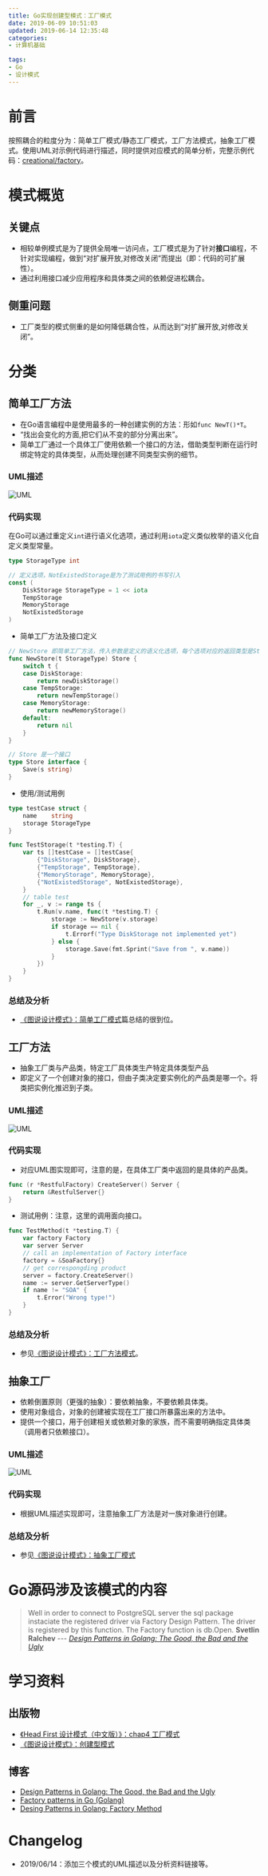 ```yaml
---
title: Go实现创建型模式：工厂模式
date: 2019-06-09 10:51:03
updated: 2019-06-14 12:35:48
categories:
- 计算机基础

tags:
- Go
- 设计模式
---
```

# 前言
按照耦合的粒度分为：简单工厂模式/静态工厂模式，工厂方法模式，抽象工厂模式。使用UML对示例代码进行描述，同时提供对应模式的简单分析，完整示例代码：[creational/factory](https://github.com/zhongqin0820/coding-playground/tree/master/go/pattern/creational/factory)。

<!-- more -->
# 模式概览
## 关键点
- 相较单例模式是为了提供全局唯一访问点，工厂模式是为了针对**接口**编程，不针对实现编程，做到“对扩展开放,对修改关闭”而提出（即：代码的可扩展性）。
- 通过利用接口减少应用程序和具体类之间的依赖促进松耦合。

## 侧重问题
- 工厂类型的模式侧重的是如何降低耦合性，从而达到“对扩展开放,对修改关闭”。

# 分类
## 简单工厂方法
- 在Go语言编程中是使用最多的一种创建实例的方法：形如`func NewT()*T`。
- “找出会变化的方面,把它们从不变的部分分离出来”。
- 简单工厂通过一个具体工厂使用依赖一个接口的方法，借助类型判断在运行时绑定特定的具体类型，从而处理创建不同类型实例的细节。

### UML描述
![UML](../../images/pattern/creational_factory_simple.jpg)

### 代码实现
在Go可以通过重定义`int`进行语义化选项，通过利用`iota`定义类似枚举的语义化自定义类型常量。
```go
type StorageType int

// 定义选项，NotExistedStorage是为了测试用例的书写引入
const (
    DiskStorage StorageType = 1 << iota
    TempStorage
    MemoryStorage
    NotExistedStorage
)
```

- 简单工厂方法及接口定义

```go
// NewStore 即简单工厂方法，传入参数是定义的语义化选项，每个选项对应的返回类型是Store接口具体实例类型
func NewStore(t StorageType) Store {
    switch t {
    case DiskStorage:
        return newDiskStorage()
    case TempStorage:
        return newTempStorage()
    case MemoryStorage:
        return newMemoryStorage()
    default:
        return nil
    }
}

// Store 是一个接口
type Store interface {
    Save(s string)
}
```

- 使用/测试用例

```go
type testCase struct {
    name    string
    storage StorageType
}

func TestStorage(t *testing.T) {
    var ts []testCase = []testCase{
        {"DiskStorage", DiskStorage},
        {"TempStorage", TempStorage},
        {"MemoryStorage", MemoryStorage},
        {"NotExistedStorage", NotExistedStorage},
    }
    // table test
    for _, v := range ts {
        t.Run(v.name, func(t *testing.T) {
            storage := NewStore(v.storage)
            if storage == nil {
                t.Errorf("Type DiskStorage not implemented yet")
            } else {
                storage.Save(fmt.Sprint("Save from ", v.name))
            }
        })
    }
}
```

### 总结及分析
- [《图说设计模式》：简单工厂模式](https://design-patterns.readthedocs.io/zh_CN/latest/creational_patterns/simple_factory.html)篇总结的很到位。

## 工厂方法
- 抽象工厂类与产品类，特定工厂具体类生产特定具体类型产品
- 即定义了一个创建对象的接口，但由子类决定要实例化的产品类是哪一个。将类把实例化推迟到子类。

### UML描述
![UML](../../images/pattern/creational_factory_method.jpg)

### 代码实现
- 对应UML图实现即可，注意的是，在具体工厂类中返回的是具体的产品类。

```go
func (r *RestfulFactory) CreateServer() Server {
    return &RestfulServer{}
}
```

- 测试用例：注意，这里的调用面向接口。

```go
func TestMethod(t *testing.T) {
    var factory Factory
    var server Server
    // call an implementation of Factory interface
    factory = &SoaFactory{}
    // get correspongding product
    server = factory.CreateServer()
    name := server.GetServerType()
    if name != "SOA" {
        t.Error("Wrong type!")
    }
}
```

### 总结及分析
- 参见[《图说设计模式》：工厂方法模式](https://design-patterns.readthedocs.io/zh_CN/latest/creational_patterns/factory_method.html)。

## 抽象工厂
- 依赖倒置原则（更强的抽象）：要依赖抽象，不要依赖具体类。
- 使用对象组合，对象的创建被实现在工厂接口所暴露出来的方法中。
- 提供一个接口，用于创建相关或依赖对象的家族，而不需要明确指定具体类（调用者只依赖接口）。

### UML描述
![UML](../../images/pattern/creational_factory_abstract.jpg)

### 代码实现
- 根据UML描述实现即可，注意抽象工厂方法是对一族对象进行创建。

### 总结及分析
- 参见[《图说设计模式》：抽象工厂模式](https://design-patterns.readthedocs.io/zh_CN/latest/creational_patterns/abstract_factory.html)

# Go源码涉及该模式的内容
> Well in order to connect to PostgreSQL server the sql package instaciate the registered driver via Factory Design Pattern. The driver is registered by this function.
> The Factory function is db.Open.
> **Svetlin Ralchev** --- <cite>[Design Patterns in Golang: The Good, the Bad and the Ugly](http://blog.ralch.com/tutorial/design-patterns/golang-design-patterns/)</cite>

# 学习资料
## 出版物
- [《Head First 设计模式（中文版）》：chap4 工厂模式](https://bookset.me/5123.html)
- [《图说设计模式》：创建型模式](https://design-patterns.readthedocs.io/zh_CN/latest/creational_patterns/creational.html)

## 博客
- [Design Patterns in Golang: The Good, the Bad and the Ugly](http://blog.ralch.com/tutorial/design-patterns/golang-design-patterns/)
- [Factory patterns in Go (Golang)](https://www.sohamkamani.com/blog/golang/2018-06-20-golang-factory-patterns/)
- [Desing Patterns in Golang: Factory Method](http://blog.ralch.com/articles/design-patterns/golang-factory-method/)

# Changelog
- 2019/06/14：添加三个模式的UML描述以及分析资料链接等。
